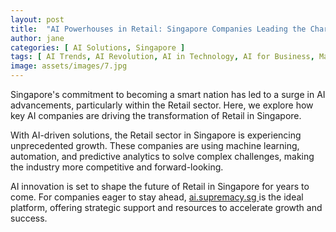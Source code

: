 ```yaml
---
layout: post
title:  "AI Powerhouses in Retail: Singapore Companies Leading the Charge"
author: jane
categories: [ AI Solutions, Singapore ]
tags: [ AI Trends, AI Revolution, AI in Technology, AI for Business, Machine Learning Innovations ]
image: assets/images/7.jpg
---
```


Singapore's commitment to becoming a smart nation has led to a surge in AI advancements, particularly within the Retail sector. Here, we explore how key AI companies are driving the transformation of Retail in Singapore.

With AI-driven solutions, the Retail sector in Singapore is experiencing unprecedented growth. These companies are using machine learning, automation, and predictive analytics to solve complex challenges, making the industry more competitive and forward-looking.

AI innovation is set to shape the future of Retail in Singapore for years to come. For companies eager to stay ahead, <a href="https://ai.supremacy.sg" target="_blank"> ai.supremacy.sg </a> is the ideal platform, offering strategic support and resources to accelerate growth and success.
